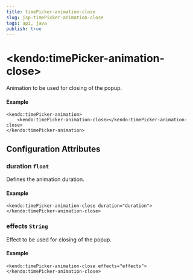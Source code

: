 ```yaml
---
title: timePicker-animation-close
slug: jsp-timePicker-animation-close
tags: api, java
publish: true
---
```


# \<kendo:timePicker-animation-close\>

Animation to be used for closing of the popup.

#### Example
    <kendo:timePicker-animation>
        <kendo:timePicker-animation-close></kendo:timePicker-animation-close>
    </kendo:timePicker-animation>

## Configuration Attributes

### duration `float`

Defines the animation duration.

#### Example
    <kendo:timePicker-animation-close duration="duration">
    </kendo:timePicker-animation-close>

### effects `String`

Effect to be used for closing of the popup.

#### Example
    <kendo:timePicker-animation-close effects="effects">
    </kendo:timePicker-animation-close>

